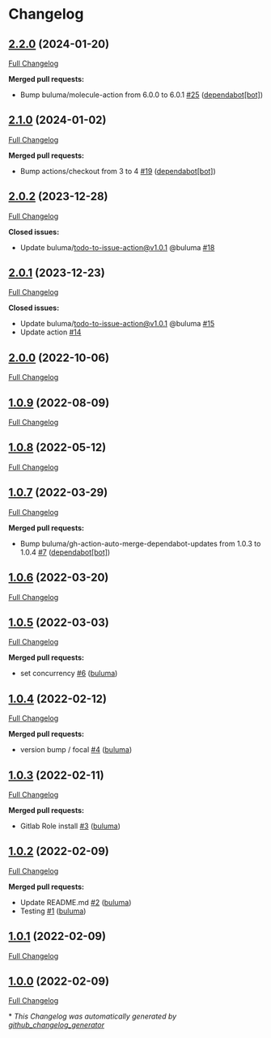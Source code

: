 # Changelog

## [2.2.0](https://github.com/buluma/ansible-role-openvpn/tree/2.2.0) (2024-01-20)

[Full Changelog](https://github.com/buluma/ansible-role-openvpn/compare/2.1.0...2.2.0)

**Merged pull requests:**

- Bump buluma/molecule-action from 6.0.0 to 6.0.1 [\#25](https://github.com/buluma/ansible-role-openvpn/pull/25) ([dependabot[bot]](https://github.com/apps/dependabot))

## [2.1.0](https://github.com/buluma/ansible-role-openvpn/tree/2.1.0) (2024-01-02)

[Full Changelog](https://github.com/buluma/ansible-role-openvpn/compare/2.0.2...2.1.0)

**Merged pull requests:**

- Bump actions/checkout from 3 to 4 [\#19](https://github.com/buluma/ansible-role-openvpn/pull/19) ([dependabot[bot]](https://github.com/apps/dependabot))

## [2.0.2](https://github.com/buluma/ansible-role-openvpn/tree/2.0.2) (2023-12-28)

[Full Changelog](https://github.com/buluma/ansible-role-openvpn/compare/2.0.1...2.0.2)

**Closed issues:**

- Update buluma/todo-to-issue-action@v1.0.1 @buluma [\#18](https://github.com/buluma/ansible-role-openvpn/issues/18)

## [2.0.1](https://github.com/buluma/ansible-role-openvpn/tree/2.0.1) (2023-12-23)

[Full Changelog](https://github.com/buluma/ansible-role-openvpn/compare/2.0.0...2.0.1)

**Closed issues:**

- Update buluma/todo-to-issue-action@v1.0.1 @buluma [\#15](https://github.com/buluma/ansible-role-openvpn/issues/15)
- Update action [\#14](https://github.com/buluma/ansible-role-openvpn/issues/14)

## [2.0.0](https://github.com/buluma/ansible-role-openvpn/tree/2.0.0) (2022-10-06)

[Full Changelog](https://github.com/buluma/ansible-role-openvpn/compare/1.0.9...2.0.0)

## [1.0.9](https://github.com/buluma/ansible-role-openvpn/tree/1.0.9) (2022-08-09)

[Full Changelog](https://github.com/buluma/ansible-role-openvpn/compare/1.0.8...1.0.9)

## [1.0.8](https://github.com/buluma/ansible-role-openvpn/tree/1.0.8) (2022-05-12)

[Full Changelog](https://github.com/buluma/ansible-role-openvpn/compare/1.0.7...1.0.8)

## [1.0.7](https://github.com/buluma/ansible-role-openvpn/tree/1.0.7) (2022-03-29)

[Full Changelog](https://github.com/buluma/ansible-role-openvpn/compare/1.0.6...1.0.7)

**Merged pull requests:**

- Bump buluma/gh-action-auto-merge-dependabot-updates from 1.0.3 to 1.0.4 [\#7](https://github.com/buluma/ansible-role-openvpn/pull/7) ([dependabot[bot]](https://github.com/apps/dependabot))

## [1.0.6](https://github.com/buluma/ansible-role-openvpn/tree/1.0.6) (2022-03-20)

[Full Changelog](https://github.com/buluma/ansible-role-openvpn/compare/1.0.5...1.0.6)

## [1.0.5](https://github.com/buluma/ansible-role-openvpn/tree/1.0.5) (2022-03-03)

[Full Changelog](https://github.com/buluma/ansible-role-openvpn/compare/1.0.4...1.0.5)

**Merged pull requests:**

- set concurrency [\#6](https://github.com/buluma/ansible-role-openvpn/pull/6) ([buluma](https://github.com/buluma))

## [1.0.4](https://github.com/buluma/ansible-role-openvpn/tree/1.0.4) (2022-02-12)

[Full Changelog](https://github.com/buluma/ansible-role-openvpn/compare/1.0.3...1.0.4)

**Merged pull requests:**

- version bump / focal [\#4](https://github.com/buluma/ansible-role-openvpn/pull/4) ([buluma](https://github.com/buluma))

## [1.0.3](https://github.com/buluma/ansible-role-openvpn/tree/1.0.3) (2022-02-11)

[Full Changelog](https://github.com/buluma/ansible-role-openvpn/compare/1.0.2...1.0.3)

**Merged pull requests:**

- Gitlab Role install [\#3](https://github.com/buluma/ansible-role-openvpn/pull/3) ([buluma](https://github.com/buluma))

## [1.0.2](https://github.com/buluma/ansible-role-openvpn/tree/1.0.2) (2022-02-09)

[Full Changelog](https://github.com/buluma/ansible-role-openvpn/compare/1.0.1...1.0.2)

**Merged pull requests:**

- Update README.md [\#2](https://github.com/buluma/ansible-role-openvpn/pull/2) ([buluma](https://github.com/buluma))
- Testing [\#1](https://github.com/buluma/ansible-role-openvpn/pull/1) ([buluma](https://github.com/buluma))

## [1.0.1](https://github.com/buluma/ansible-role-openvpn/tree/1.0.1) (2022-02-09)

[Full Changelog](https://github.com/buluma/ansible-role-openvpn/compare/1.0.0...1.0.1)

## [1.0.0](https://github.com/buluma/ansible-role-openvpn/tree/1.0.0) (2022-02-09)

[Full Changelog](https://github.com/buluma/ansible-role-openvpn/compare/afca02148973226dba9539a4c2e4fa68cfb188b5...1.0.0)



\* *This Changelog was automatically generated by [github_changelog_generator](https://github.com/github-changelog-generator/github-changelog-generator)*
